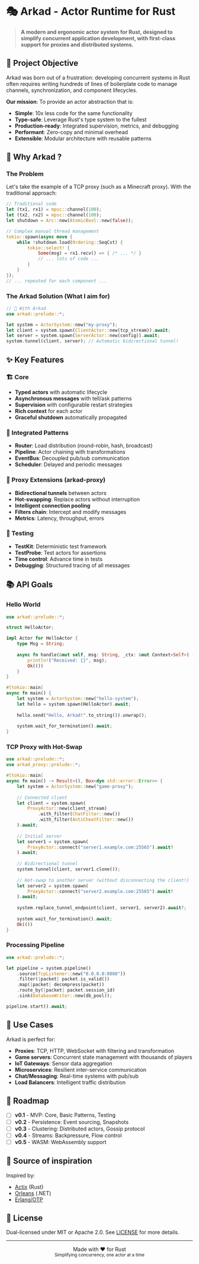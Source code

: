 # 🎭 Arkad - Actor Runtime for Rust

> **A modern and ergonomic actor system for Rust, designed to simplify concurrent application development, with first-class support for proxies and distributed systems.**

## 🎯 Project Objective

Arkad was born out of a frustration: developing concurrent systems in Rust often requires writing hundreds of lines of boilerplate code to manage channels, synchronization, and component lifecycles.

**Our mission**: To provide an actor abstraction that is:
- **Simple**: 10x less code for the same functionality
- **Type-safe**: Leverage Rust's type system to the fullest
- **Production-ready**: Integrated supervision, metrics, and debugging
- **Performant**: Zero-copy and minimal overhead
- **Extensible**: Modular architecture with reusable patterns

## 🚀 Why Arkad ?

### The Problem

Let's take the example of a TCP proxy (such as a Minecraft proxy). With the traditional approach:

```rust
// Traditional code
let (tx1, rx1) = mpsc::channel(100);
let (tx2, rx2) = mpsc::channel(100);
let shutdown = Arc::new(AtomicBool::new(false));

// Complex manual thread management
tokio::spawn(async move {
    while !shutdown.load(Ordering::SeqCst) {
        tokio::select! {
            Some(msg) = rx1.recv() => { /* ... */ }
            // ... lots of code ...
        }
    }
});
// ... repeated for each component ...
```

### The Arkad Solution (What I aim for)

```rust
// 🎉 With Arkad
use arkad::prelude::*;

let system = ActorSystem::new("my-proxy");
let client = system.spawn(ClientActor::new(tcp_stream)).await;
let server = system.spawn(ServerActor::new(config)).await;
system.tunnel(client, server); // Automatic bidirectional tunnel!
```

## ✨ Key Features

### 🏗️ Core
- **Typed actors** with automatic lifecycle
- **Asynchronous messages** with tell/ask patterns
- **Supervision** with configurable restart strategies
- **Rich context** for each actor
- **Graceful shutdown** automatically propagated

### 🎨 Integrated Patterns
- **Router**: Load distribution (round-robin, hash, broadcast)
- **Pipeline**: Actor chaining with transformations
- **EventBus**: Decoupled pub/sub communication
- **Scheduler**: Delayed and periodic messages

### 🔌 Proxy Extensions (arkad-proxy)
- **Bidirectional tunnels** between actors
- **Hot-swapping**: Replace actors without interruption
- **Intelligent connection pooling**
- **Filters chain**: Intercept and modify messages
- **Metrics**: Latency, throughput, errors

### 🧪 Testing
- **TestKit**: Deterministic test framework
- **TestProbe**: Test actors for assertions
- **Time control**: Advance time in tests
- **Debugging**: Structured tracing of all messages

## 📚 API Goals

### Hello World

```rust
use arkad::prelude::*;

struct HelloActor;

impl Actor for HelloActor {
    type Msg = String;
    
    async fn handle(&mut self, msg: String, _ctx: &mut Context<Self>) -> Result<(), ActorError> {
        println!("Received: {}", msg);
        Ok(())
    }
}

#[tokio::main]
async fn main() {
    let system = ActorSystem::new("hello-system");
    let hello = system.spawn(HelloActor).await;
    
    hello.send("Hello, Arkad!".to_string()).unwrap();
    
    system.wait_for_termination().await;
}
```

### TCP Proxy with Hot-Swap

```rust
use arkad::prelude::*;
use arkad_proxy::prelude::*;

#[tokio::main]
async fn main() -> Result<(), Box<dyn std::error::Error>> {
    let system = ActorSystem::new("game-proxy");
    
    // Connected client
    let client = system.spawn(
        ProxyActor::new(client_stream)
            .with_filter(ChatFilter::new())
            .with_filter(AntiCheatFilter::new())
    ).await;
    
    // Initial server
    let server1 = system.spawn(
        ProxyActor::connect("server1.example.com:25565").await?
    ).await;
    
    // Bidirectional tunnel
    system.tunnel(client, server1.clone());
    
    // Hot-swap to another server (without disconnecting the client!)
    let server2 = system.spawn(
        ProxyActor::connect("server2.example.com:25565").await?
    ).await;
    
    system.replace_tunnel_endpoint(client, server1, server2).await?;
    
    system.wait_for_termination().await;
    Ok(())
}
```

### Processing Pipeline

```rust
use arkad::prelude::*;

let pipeline = system.pipeline()
    .source(TcpListener::new("0.0.0.0:8080"))
    .filter(|packet| packet.is_valid())
    .map(|packet| decompress(packet))
    .route_by(|packet| packet.session_id)
    .sink(DatabaseWriter::new(db_pool));

pipeline.start().await;
```



## 🎯 Use Cases

Arkad is perfect for:
- **Proxies**: TCP, HTTP, WebSocket with filtering and transformation
- **Game servers**: Concurrent state management with thousands of players
- **IoT Gateways**: Sensor data aggregation
- **Microservices**: Resilient inter-service communication
- **Chat/Messaging**: Real-time systems with pub/sub
- **Load Balancers**: Intelligent traffic distribution

## 🚧 Roadmap

- [ ] **v0.1** - MVP: Core, Basic Patterns, Testing
- [ ] **v0.2** - Persistence: Event sourcing, Snapshots
- [ ] **v0.3** - Clustering: Distributed actors, Gossip protocol
- [ ] **v0.4** - Streams: Backpressure, Flow control
- [ ] **v0.5** - WASM: WebAssembly support

## 🙏 Source of inspiration

Inspired by:
- [Actix](https://actix.rs/) (Rust)
- [Orleans](https://dotnet.github.io/orleans/) (.NET)
- [Erlang/OTP](https://www.erlang.org/)

## 📄 License

Dual-licensed under MIT or Apache 2.0. See [LICENSE](LICENSE) for more details.

---

<p align="center">
  Made with ❤️ for Rust<br>
  <sub>Simplifying concurrency, one actor at a time</sub>
</p>